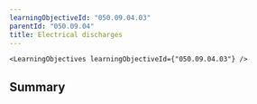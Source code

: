```yaml
---
learningObjectiveId: "050.09.04.03"
parentId: "050.09.04"
title: Electrical discharges
---
```


```tsx eval
<LearningObjectives learningObjectiveId={"050.09.04.03"} />
```

## Summary
